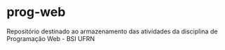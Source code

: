 # prog-web
Repositório destinado ao armazenamento das atividades da disciplina de Programação Web - BSI UFRN
